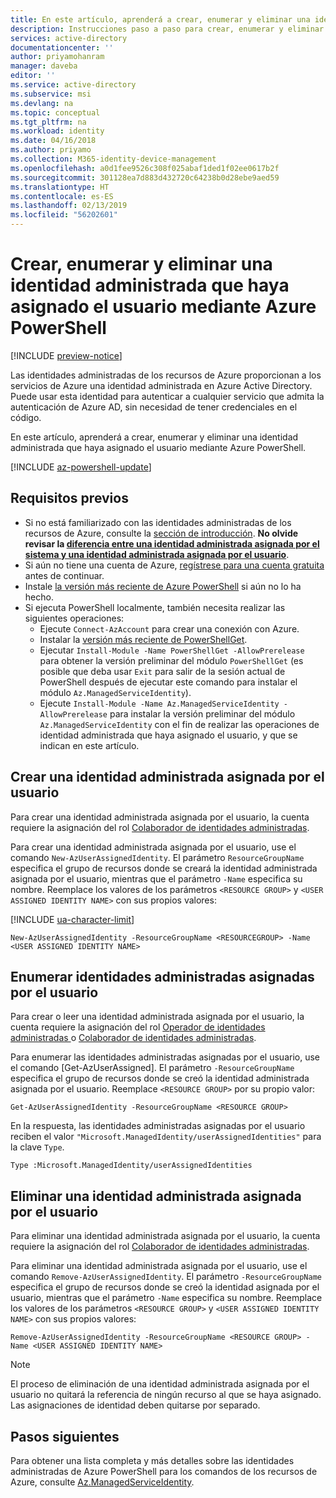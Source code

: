 ```yaml
---
title: En este artículo, aprenderá a crear, enumerar y eliminar una identidad administrada que haya asignado el usuario mediante Azure PowerShell.
description: Instrucciones paso a paso para crear, enumerar y eliminar una instancia de identidad administrada que haya asignado el usuario mediante Azure PowerShell.
services: active-directory
documentationcenter: ''
author: priyamohanram
manager: daveba
editor: ''
ms.service: active-directory
ms.subservice: msi
ms.devlang: na
ms.topic: conceptual
ms.tgt_pltfrm: na
ms.workload: identity
ms.date: 04/16/2018
ms.author: priyamo
ms.collection: M365-identity-device-management
ms.openlocfilehash: a0d1fee9526c308f025abaf1ded1f02ee0617b2f
ms.sourcegitcommit: 301128ea7d883d432720c64238b0d28ebe9aed59
ms.translationtype: HT
ms.contentlocale: es-ES
ms.lasthandoff: 02/13/2019
ms.locfileid: "56202601"
---
```

# <a name="create-list-or-delete-a-user-assigned-managed-identity-using-azure-powershell"></a>Crear, enumerar y eliminar una identidad administrada que haya asignado el usuario mediante Azure PowerShell

[!INCLUDE [preview-notice](~/includes/active-directory-msi-preview-notice-ua.md)]

Las identidades administradas de los recursos de Azure proporcionan a los servicios de Azure una identidad administrada en Azure Active Directory. Puede usar esta identidad para autenticar a cualquier servicio que admita la autenticación de Azure AD, sin necesidad de tener credenciales en el código. 

En este artículo, aprenderá a crear, enumerar y eliminar una identidad administrada que haya asignado el usuario mediante Azure PowerShell.

[!INCLUDE [az-powershell-update](../../../includes/updated-for-az.md)]

## <a name="prerequisites"></a>Requisitos previos

- Si no está familiarizado con las identidades administradas de los recursos de Azure, consulte la [sección de introducción](overview.md). **No olvide revisar la [diferencia entre una identidad administrada asignada por el sistema y una identidad administrada asignada por el usuario](overview.md#how-does-it-work)**.
- Si aún no tiene una cuenta de Azure, [regístrese para una cuenta gratuita](https://azure.microsoft.com/free/) antes de continuar.
- Instale [la versión más reciente de Azure PowerShell](/powershell/azure/install-az-ps) si aún no lo ha hecho.
- Si ejecuta PowerShell localmente, también necesita realizar las siguientes operaciones: 
    - Ejecute `Connect-AzAccount` para crear una conexión con Azure.
    - Instalar la [versión más reciente de PowerShellGet](/powershell/gallery/installing-psget#for-systems-with-powershell-50-or-newer-you-can-install-the-latest-powershellget).
    - Ejecutar `Install-Module -Name PowerShellGet -AllowPrerelease` para obtener la versión preliminar del módulo `PowerShellGet` (es posible que deba usar `Exit` para salir de la sesión actual de PowerShell después de ejecutar este comando para instalar el módulo `Az.ManagedServiceIdentity`).
    - Ejecute `Install-Module -Name Az.ManagedServiceIdentity -AllowPrerelease` para instalar la versión preliminar del módulo `Az.ManagedServiceIdentity` con el fin de realizar las operaciones de identidad administrada que haya asignado el usuario, y que se indican en este artículo.

## <a name="create-a-user-assigned-managed-identity"></a>Crear una identidad administrada asignada por el usuario

Para crear una identidad administrada asignada por el usuario, la cuenta requiere la asignación del rol [Colaborador de identidades administradas](/azure/role-based-access-control/built-in-roles#managed-identity-contributor).

Para crear una identidad administrada asignada por el usuario, use el comando `New-AzUserAssignedIdentity`. El parámetro `ResourceGroupName` especifica el grupo de recursos donde se creará la identidad administrada asignada por el usuario, mientras que el parámetro `-Name` especifica su nombre. Reemplace los valores de los parámetros `<RESOURCE GROUP>` y `<USER ASSIGNED IDENTITY NAME>` con sus propios valores:

[!INCLUDE [ua-character-limit](~/includes/managed-identity-ua-character-limits.md)]

 ```azurepowershell-interactive
New-AzUserAssignedIdentity -ResourceGroupName <RESOURCEGROUP> -Name <USER ASSIGNED IDENTITY NAME>
```
## <a name="list-user-assigned-managed-identities"></a>Enumerar identidades administradas asignadas por el usuario

Para crear o leer una identidad administrada asignada por el usuario, la cuenta requiere la asignación del rol [Operador de identidades administradas ](/azure/role-based-access-control/built-in-roles#managed-identity-operator) o [Colaborador de identidades administradas](/azure/role-based-access-control/built-in-roles#managed-identity-contributor).

Para enumerar las identidades administradas asignadas por el usuario, use el comando [Get-AzUserAssigned].  El parámetro `-ResourceGroupName` especifica el grupo de recursos donde se creó la identidad administrada asignada por el usuario. Reemplace `<RESOURCE GROUP>` por su propio valor:

```azurepowershell-interactive
Get-AzUserAssignedIdentity -ResourceGroupName <RESOURCE GROUP>
```
En la respuesta, las identidades administradas asignadas por el usuario reciben el valor `"Microsoft.ManagedIdentity/userAssignedIdentities"` para la clave `Type`.

`Type :Microsoft.ManagedIdentity/userAssignedIdentities`

## <a name="delete-a-user-assigned-managed-identity"></a>Eliminar una identidad administrada asignada por el usuario

Para eliminar una identidad administrada asignada por el usuario, la cuenta requiere la asignación del rol [Colaborador de identidades administradas](/azure/role-based-access-control/built-in-roles#managed-identity-contributor).

Para eliminar una identidad administrada asignada por el usuario, use el comando `Remove-AzUserAssignedIdentity`.  El parámetro `-ResourceGroupName` especifica el grupo de recursos donde se creó la identidad asignada por el usuario, mientras que el parámetro `-Name` especifica su nombre. Reemplace los valores de los parámetros `<RESOURCE GROUP>` y `<USER ASSIGNED IDENTITY NAME>` con sus propios valores:

 ```azurepowershell-interactive
Remove-AzUserAssignedIdentity -ResourceGroupName <RESOURCE GROUP> -Name <USER ASSIGNED IDENTITY NAME>
```
> [!NOTE]
> El proceso de eliminación de una identidad administrada asignada por el usuario no quitará la referencia de ningún recurso al que se haya asignado. Las asignaciones de identidad deben quitarse por separado.

## <a name="next-steps"></a>Pasos siguientes

Para obtener una lista completa y más detalles sobre las identidades administradas de Azure PowerShell para los comandos de los recursos de Azure, consulte [Az.ManagedServiceIdentity](/powershell/module/az.managedserviceidentity#managed_service_identity).
